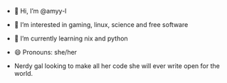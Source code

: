 - 👋 Hi, I’m @amyy-l
- 👀 I’m interested in gaming, linux, science and free software
- 🌱 I’m currently learning nix and python
- 😄 Pronouns: she/her

- Nerdy gal looking to make all her code she will ever write open for the world. 



<!---
amyy-l/amyy-l is a ✨ special ✨ repository because its `README.md` (this file) appears on your GitHub profile.
You can click the Preview link to take a look at your changes.
--->
